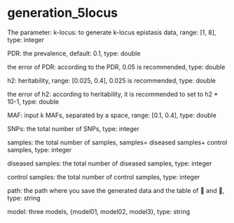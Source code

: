 # generation_5locus

The parameter: 
k-locus: to generate k-locus epistasis data, range: [1, 8], type: integer

PDR: the prevalence, default: 0.1, type: double

the error of PDR: according to the PDR, 0.05 is recommended, type: double

h2: heritability, range: [0.025, 0.4], 0.025 is recommended, type: double

the error of h2: according to heritability, it is recommended to set to h2 * 10-1, type: double

MAF: input k MAFs, separated by a space, range: [0.1, 0.4], type: double

SNPs: the total number of SNPs, type: integer

samples: the total number of samples, samples= diseased samples+ control samples, type: integer

diseased samples: the total number of diseased samples, type: integer

control samples: the total number of control samples, type: integer

path: the path where you save the generated data and the table of  and , type: string

model: three models, {model01, model02, model3}, type: string
